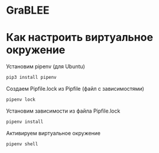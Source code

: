 # GraBLEE


# Как настроить виртуальное окружение

Установим pipenv (для Ubuntu)  
```sh
pip3 install pipenv
```

Создаем Pipfile.lock из Pipfile (файл с зависимостями)  
```sh
pipenv lock
```

Установим зависимости из файла Pipfile.lock  
```sh
pipenv install
```

Активируем виртуальное окружение  
```sh
pipenv shell
```

